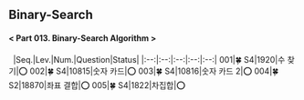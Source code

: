 ## Binary-Search
#### < Part 013. Binary-Search Algorithm >
&nbsp;
|Seq.|Lev.|Num.|Question|Status|
|:--:|:--:|:--:|:--:|:--:|
001|🍀 S4|1920|수 찾기|:o:
002|🍀 S4|10815|숫자 카드|:o:
003|🍀 S4|10816|숫자 카드 2|:o:
004|🍀 S2|18870|좌표 결합|:o:
005|🍀 S4|1822|차집합|:o: